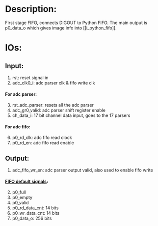 # Description:
First stage FIFO, connects DIGOUT to Python FIFO. The main output is p0_data_o which gives image info into [[i_python_fifo]].

# IOs:
## Input:
1. rst: reset signal in
2. adc_clk0_i: adc parser clk & fifo write clk
#### For adc parser:
3. rst_adc_parser: resets all the adc parser
4. adc_gr0_valid: adc parser shift register enable
5. ch_data_i: 17 bit channel data input, goes to the 17 parsers
#### For adc fifo:
6. p0_rd_clk: adc fifo read clock
7. p0_rd_en: adc fifo read enable

## Output:
1. adc_fifo_wr_en: adc parser output valid, also used to enable fifo write
#### [FIFO default signals](fifo_):
2. p0_full
3. p0_empty
4. p0_valid
5. p0_rd_data_cnt: 14 bits
6. p0_wr_data_cnt: 14 bits
7. p0_data_o: 256 bits